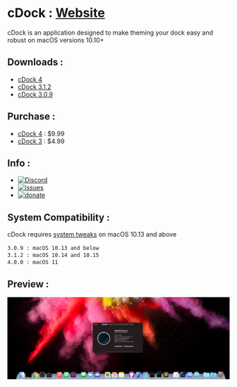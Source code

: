# cDock : [Website](https://www.macenhance.com/cdock)

cDock is an application designed to make theming your dock easy and robust on macOS versions 10.10+

## Downloads :

- [cDock 4](https://github.com/w0lfschild/app_updates/raw/master/cDock4/cDock.zip)
- [cDock 3.1.2](https://github.com/w0lfschild/app_updates/raw/master/cDock/cDock.3.1.2.zip)
- [cDock 3.0.9](https://github.com/w0lfschild/app_updates/raw/master/cDock/cDock.3.0.9.zip)

## Purchase :

- [cDock 4](https://checkout.paddle.com/checkout/product/608932) : $9.99
- [cDock 3](https://checkout.paddle.com/checkout/product/520974) : $4.99

## Info :

- [![Discord](https://img.shields.io/discord/608740492561219617)](https://discordapp.com/channels/608740492561219617/608740492640911378)
- [![issues](https://img.shields.io/github/issues/w0lfschild/cDock2)](https://github.com/w0lfschild/cDock2/issues)
- [![donate](https://www.paypalobjects.com/en_US/i/btn/btn_donate_SM.gif)](https://www.paypal.me/w0lfspapa)

## System Compatibility :

cDock requires [system tweaks](http://osxdaily.com/2015/10/05/disable-rootless-system-integrity-protection-mac-os-x/) on macOS 10.13 and above
```
3.0.9 : macOS 10.13 and below
3.1.2 : macOS 10.14 and 10.15
4.0.0 : macOS 11
```

## Preview : 

![Preview](preview.png)
